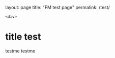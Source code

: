 layout: page
title: "FM test page"
permalink: /test/
<html>
  <body>

    <div>
  <h1> title test </h1>
  
  <p>
    testme
    testme
  </p>
  
  </div>
  </body>
</html>
